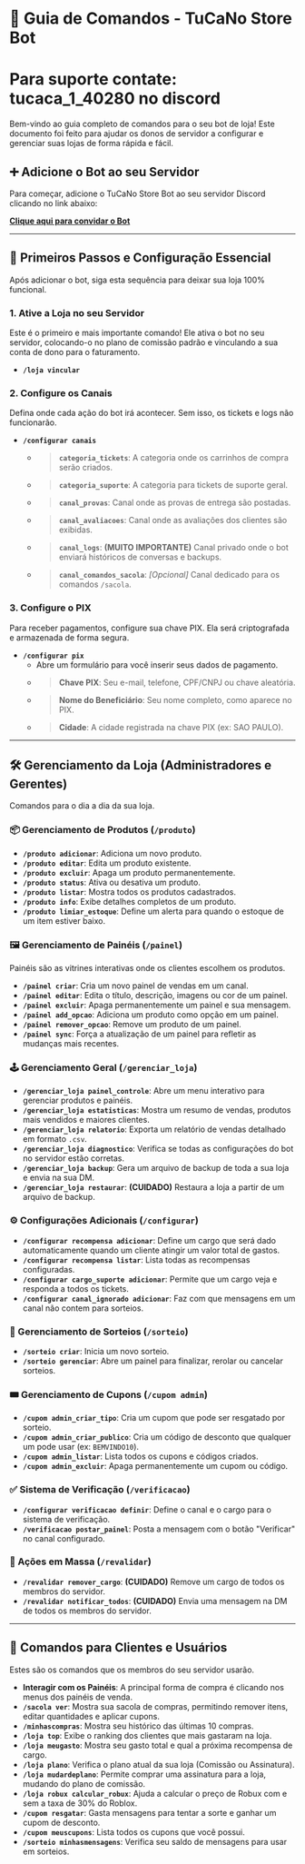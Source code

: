 # 🤖 Guia de Comandos - TuCaNo Store Bot

# Para suporte contate: tucaca_1_40280 no discord

Bem-vindo ao guia completo de comandos para o seu bot de loja! Este documento foi feito para ajudar os donos de servidor a configurar e gerenciar suas lojas de forma rápida e fácil.

## ➕ Adicione o Bot ao seu Servidor

Para começar, adicione o TuCaNo Store Bot ao seu servidor Discord clicando no link abaixo:

[**Clique aqui para convidar o Bot**](https://discord.com/oauth2/authorize?client_id=1360681926318624908&permissions=8&scope=bot)

---

## 🚀 Primeiros Passos e Configuração Essencial

Após adicionar o bot, siga esta sequência para deixar sua loja 100% funcional.

### 1. Ative a Loja no seu Servidor

Este é o primeiro e mais importante comando! Ele ativa o bot no seu servidor, colocando-o no plano de comissão padrão e vinculando a sua conta de dono para o faturamento.

- **`/loja vincular`**

### 2. Configure os Canais

Defina onde cada ação do bot irá acontecer. Sem isso, os tickets e logs não funcionarão.

- **`/configurar canais`**
  - > **`categoria_tickets`**: A categoria onde os carrinhos de compra serão criados.
  - > **`categoria_suporte`**: A categoria para tickets de suporte geral.
  - > **`canal_provas`**: Canal onde as provas de entrega são postadas.
  - > **`canal_avaliacoes`**: Canal onde as avaliações dos clientes são exibidas.
  - > **`canal_logs`**: **(MUITO IMPORTANTE)** Canal privado onde o bot enviará históricos de conversas e backups.
  - > **`canal_comandos_sacola`**: *[Opcional]* Canal dedicado para os comandos `/sacola`.

### 3. Configure o PIX

Para receber pagamentos, configure sua chave PIX. Ela será criptografada e armazenada de forma segura.

- **`/configurar pix`**
  - Abre um formulário para você inserir seus dados de pagamento.
  - > **Chave PIX**: Seu e-mail, telefone, CPF/CNPJ ou chave aleatória.
  - > **Nome do Beneficiário**: Seu nome completo, como aparece no PIX.
  - > **Cidade**: A cidade registrada na chave PIX (ex: SAO PAULO).

---

## 🛠️ Gerenciamento da Loja (Administradores e Gerentes)

Comandos para o dia a dia da sua loja.

### 📦 Gerenciamento de Produtos (`/produto`)

- **`/produto adicionar`**: Adiciona um novo produto.
- **`/produto editar`**: Edita um produto existente.
- **`/produto excluir`**: Apaga um produto permanentemente.
- **`/produto status`**: Ativa ou desativa um produto.
- **`/produto listar`**: Mostra todos os produtos cadastrados.
- **`/produto info`**: Exibe detalhes completos de um produto.
- **`/produto limiar_estoque`**: Define um alerta para quando o estoque de um item estiver baixo.

### 🖼️ Gerenciamento de Painéis (`/painel`)

Painéis são as vitrines interativas onde os clientes escolhem os produtos.

- **`/painel criar`**: Cria um novo painel de vendas em um canal.
- **`/painel editar`**: Edita o título, descrição, imagens ou cor de um painel.
- **`/painel excluir`**: Apaga permanentemente um painel e sua mensagem.
- **`/painel add_opcao`**: Adiciona um produto como opção em um painel.
- **`/painel remover_opcao`**: Remove um produto de um painel.
- **`/painel sync`**: Força a atualização de um painel para refletir as mudanças mais recentes.

### 🕹️ Gerenciamento Geral (`/gerenciar_loja`)

- **`/gerenciar_loja painel_controle`**: Abre um menu interativo para gerenciar produtos e painéis.
- **`/gerenciar_loja estatisticas`**: Mostra um resumo de vendas, produtos mais vendidos e maiores clientes.
- **`/gerenciar_loja relatorio`**: Exporta um relatório de vendas detalhado em formato `.csv`.
- **`/gerenciar_loja diagnostico`**: Verifica se todas as configurações do bot no servidor estão corretas.
- **`/gerenciar_loja backup`**: Gera um arquivo de backup de toda a sua loja e envia na sua DM.
- **`/gerenciar_loja restaurar`**: **(CUIDADO)** Restaura a loja a partir de um arquivo de backup.

### ⚙️ Configurações Adicionais (`/configurar`)

- **`/configurar recompensa adicionar`**: Define um cargo que será dado automaticamente quando um cliente atingir um valor total de gastos.
- **`/configurar recompensa listar`**: Lista todas as recompensas configuradas.
- **`/configurar cargo_suporte adicionar`**: Permite que um cargo veja e responda a todos os tickets.
- **`/configurar canal_ignorado adicionar`**: Faz com que mensagens em um canal não contem para sorteios.

### 🎉 Gerenciamento de Sorteios (`/sorteio`)

- **`/sorteio criar`**: Inicia um novo sorteio.
- **`/sorteio gerenciar`**: Abre um painel para finalizar, rerolar ou cancelar sorteios.

### 🎟️ Gerenciamento de Cupons (`/cupom admin`)

- **`/cupom admin_criar_tipo`**: Cria um cupom que pode ser resgatado por sorteio.
- **`/cupom admin_criar_publico`**: Cria um código de desconto que qualquer um pode usar (ex: `BEMVINDO10`).
- **`/cupom admin_listar`**: Lista todos os cupons e códigos criados.
- **`/cupom admin_excluir`**: Apaga permanentemente um cupom ou código.

### ✅ Sistema de Verificação (`/verificacao`)

- **`/configurar verificacao definir`**: Define o canal e o cargo para o sistema de verificação.
- **`/verificacao postar_painel`**: Posta a mensagem com o botão "Verificar" no canal configurado.

### 📢 Ações em Massa (`/revalidar`)

- **`/revalidar remover_cargo`**: **(CUIDADO)** Remove um cargo de todos os membros do servidor.
- **`/revalidar notificar_todos`**: **(CUIDADO)** Envia uma mensagem na DM de todos os membros do servidor.

---

## 🙋 Comandos para Clientes e Usuários

Estes são os comandos que os membros do seu servidor usarão.

- **Interagir com os Painéis**: A principal forma de compra é clicando nos menus dos painéis de venda.
- **`/sacola ver`**: Mostra sua sacola de compras, permitindo remover itens, editar quantidades e aplicar cupons.
- **`/minhascompras`**: Mostra seu histórico das últimas 10 compras.
- **`/loja top`**: Exibe o ranking dos clientes que mais gastaram na loja.
- **`/loja meugasto`**: Mostra seu gasto total e qual a próxima recompensa de cargo.
- **`/loja plano`**: Verifica o plano atual da sua loja (Comissão ou Assinatura).
- **`/loja mudardeplano`**: Permite comprar uma assinatura para a loja, mudando do plano de comissão.
- **`/loja robux calcular_robux`**: Ajuda a calcular o preço de Robux com e sem a taxa de 30% do Roblox.
- **`/cupom resgatar`**: Gasta mensagens para tentar a sorte e ganhar um cupom de desconto.
- **`/cupom meuscupons`**: Lista todos os cupons que você possui.
- **`/sorteio minhasmensagens`**: Verifica seu saldo de mensagens para usar em sorteios.
